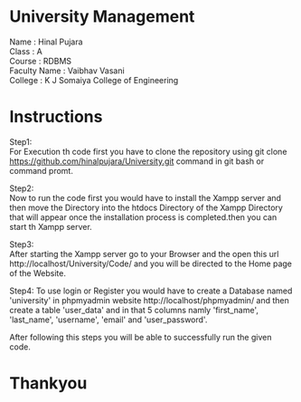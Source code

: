 # University Management 
Name : Hinal Pujara  
Class : A  
Course : RDBMS  
Faculty Name : Vaibhav Vasani  
College : K J Somaiya College of Engineering  

# Instructions
Step1:  
For Execution th code first you have to clone the repository using git clone https://github.com/hinalpujara/University.git command in git bash or command promt.  
  
Step2:  
Now to run the code first you would have to install the Xampp server and then move the Directory into the htdocs Directory of the Xampp Directory that will appear once the installation process is completed.then you can start th Xampp server.  
  
Step3:  
After starting the Xampp server go to your Browser and the open this url http://localhost/University/Code/ and you will be directed to the Home page of the Website.  
  
Step4:
To use login or Register you would have to create a Database named 'university' in phpmyadmin website http://localhost/phpmyadmin/ and then create a table 'user_data' and in that 5 columns namly 'first_name', 'last_name', 'username', 'email' and 'user_password'.  
  
After following this steps you will be able to successfully run the given code.

# Thankyou
